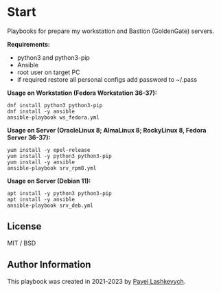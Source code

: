 # Start #

Playbooks for prepare my workstation and Bastion (GoldenGate) servers.

**Requirements:**
* python3 and python3-pip
* Ansible
* root user on target PC
* if required restore all personal configs add password to ~/.pass

**Usage on Workstation (Fedora Workstation 36-37):**
```
dnf install python3 python3-pip
dnf install -y ansible
ansible-playbook ws_fedora.yml
```

**Usage on Server (OracleLinux 8; AlmaLinux 8; RockyLinux 8, Fedora Server 36-37):**
```
yum install -y epel-release
yum install -y python3 python3-pip
yum install -y ansible
ansible-playbook srv_rpm8.yml
```

**Usage on Server (Debian 11):**

```
apt install -y python3 python3-pip
apt install -y ansible
ansible-playbook srv_deb.yml
```

## License ##

MIT / BSD

## Author Information ##

This playbook was created in 2021-2023 by [Pavel Lashkevych](https://laspavel.top/).
